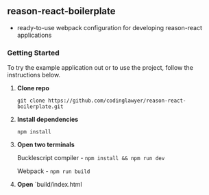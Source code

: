 ## reason-react-boilerplate
- ready-to-use webpack configuration for developing reason-react applications

### Getting Started
To try the example application out or to use the project, follow the instructions below.

1. **Clone repo**

    `git clone https://github.com/codinglawyer/reason-react-boilerplate.git`

2. **Install dependencies**

    `npm install`

3. **Open two terminals**

   Bucklescript compiler - `npm install && npm run dev`

   Webpack - `npm run build`

4. **Open** `build/index.html
